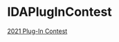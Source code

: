 # IDAPlugInContest
[2021 Plug-In Contest](https://github.com/CKCat/IDAPlugInContest/blob/main/2021/2021%20Plug-In%20Contest.md)
